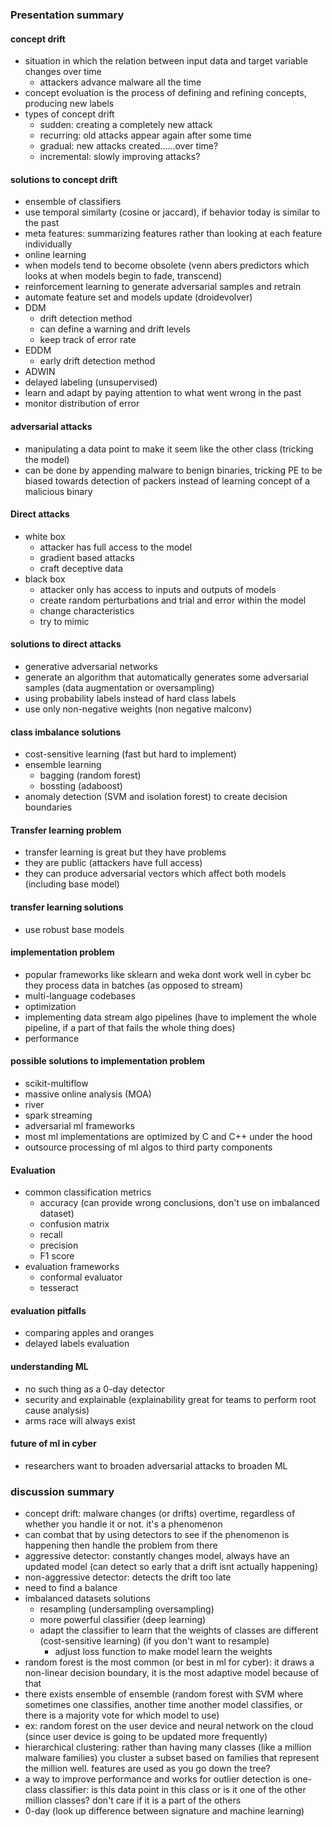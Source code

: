 ### Presentation summary
#### concept drift
- situation in which the relation between input data and target variable changes over time
  - attackers advance malware all the time
- concept evoluation is the process of defining and refining concepts, producing new labels
- types of concept drift
  - sudden: creating a completely new attack
  - recurring: old attacks appear again after some time
  - gradual: new attacks created......over time?
  - incremental: slowly improving attacks?

#### solutions to concept drift
- ensemble of classifiers
- use temporal similarty (cosine or jaccard), if behavior today is similar to the past
- meta features: summarizing features rather than looking at each feature individually
- online learning
- when models tend to become obsolete (venn abers predictors which looks at when models begin to fade, transcend)
- reinforcement learning to generate adversarial samples and retrain
- automate feature set and models update (droidevolver)
- DDM
  - drift detection method
  - can define a warning and drift levels
  - keep track of error rate
- EDDM
  - early drift detection method
- ADWIN
- delayed labeling (unsupervised)
- learn and adapt by paying attention to what went wrong in the past
- monitor distribution of error

#### adversarial attacks
- manipulating a data point to make it seem like the other class (tricking the model)
- can be done by appending malware to benign binaries, tricking PE to be biased towards detection of packers instead of learning concept of a malicious binary

#### Direct attacks
- white box
  - attacker has full access to the model
  - gradient based attacks
  - craft deceptive data
- black box
  - attacker only has access to inputs and outputs of models
  - create random perturbations and trial and error within the model
  - change characteristics
  - try to mimic

#### solutions to direct attacks
- generative adversarial networks
- generate an algorithm that automatically generates some adversarial samples (data augmentation or oversampling)
- using probability labels instead of hard class labels
- use only non-negative weights (non negative malconv)

#### class imbalance solutions
- cost-sensitive learning (fast but hard to implement)
- ensemble learning
  - bagging (random forest)
  - bossting (adaboost)
- anomaly detection (SVM and isolation forest) to create decision boundaries

#### Transfer learning problem
- transfer learning is great but they have problems
- they are public (attackers have full access)
- they can produce adversarial vectors which affect both models (including base model)

#### transfer learning solutions
- use robust base models

#### implementation problem
- popular frameworks like sklearn and weka dont work well in cyber bc they process data in batches (as opposed to stream)
- multi-language codebases
- optimization
- implementing data stream algo pipelines (have to implement the whole pipeline, if a part of that fails the whole thing does)
- performance

#### possible solutions to implementation problem
- scikit-multiflow
- massive online analysis (MOA)
- river
- spark streaming
- adversarial ml frameworks
- most ml implementations are optimized by C and C++ under the hood
- outsource processing of ml algos to third party components

#### Evaluation
- common classification metrics
  - accuracy (can provide wrong conclusions, don't use on imbalanced dataset)
  - confusion matrix
  - recall
  - precision
  - F1 score
- evaluation frameworks
  - conformal evaluator
  - tesseract

#### evaluation pitfalls
- comparing apples and oranges
- delayed labels evaluation

#### understanding ML
- no such thing as a 0-day detector
- security and explainable (explainability great for teams to perform root cause analysis)
- arms race will always exist

#### future of ml in cyber
- researchers want to broaden adversarial attacks to broaden ML

### discussion summary
- concept drift: malware changes (or drifts) overtime, regardless of whether you handle it or not. it's a phenomenon
- can combat that by using detectors to see if the phenomenon is happening then handle the problem from there
- aggressive detector: constantly changes model, always have an updated model (can detect so early that a drift isnt actually happening)
- non-aggressive detector: detects the drift too late
- need to find a balance
- imbalanced datasets solutions
  - resampling (undersampling oversampling)
  - more powerful classifier (deep learning)
  - adapt the classifier to learn that the weights of classes are different (cost-sensitive learning) (if you don't want to resample)
    - adjust loss function to make model learn the weights
- random forest is the most common (or best in ml for cyber): it draws a non-linear decision boundary, it is the most adaptive model because of that
- there exists ensemble of ensemble (random forest with SVM where sometimes one classifies, another time another model classifies, or there is a majority vote for which model to use)
- ex: random forest on the user device and neural network on the cloud (since user device is going to be updated more frequently)
- hierarchical clustering: rather than having many classes (like a million malware families) you cluster a subset based on families that represent the million well. features are used as you go down the tree?
- a way to improve performance and works for outlier detection is one-class classifier: is this data point in this class or is it one of the other million classes? don't care if it is a part of the others
- 0-day (look up difference between signature and machine learning)
